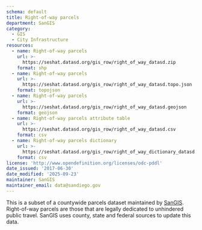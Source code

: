 ```yaml
---
schema: default
title: Right-of-way parcels
department: SanGIS
category:
  - GIS
  - City Infrastructure
resources:
  - name: Right-of-way parcels
    url: >-
      https://seshat.datasd.org/gis_row/right_of_way_datasd.zip
    format: shp
  - name: Right-of-way parcels
    url: >-
      https://seshat.datasd.org/gis_row/right_of_way_datasd.topo.json
    format: topojson
  - name: Right-of-way parcels
    url: >-
      https://seshat.datasd.org/gis_row/right_of_way_datasd.geojson
    format: geojson
  - name: Right-of-way parcels attribute table
    url: >-
      https://seshat.datasd.org/gis_row/right_of_way_datasd.csv
    format: csv
  - name: Right-of-way parcels dictionary
    url: >-
      https://seshat.datasd.org/gis_row/right_of_way_dictionary_datasd.csv
    format: csv
license: 'http://www.opendefinition.org/licenses/odc-pddl'
date_issued: '2017-06-30'
date_modified: '2025-09-23'
maintainer: SanGIS
maintainer_email: data@sandiego.gov
---
```

This is a subset of a countywide parcels dataset maintained by <a href="http://www.sangis.org/" target="_blank" rel="noopener">SanGIS</a>. Right-of-way parcels are those that are legally dedicated to unhindered public travel. SanGIS uses county, state and federal sources to update this data.
